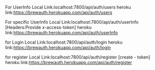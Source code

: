 For  UserInfo 
Local Link:localhost:7800/api/auth/users
heroku link:https://brewauth.herokuapp.com/api/auth/users


For specific UserInfo 
Local Link:localhost:7800/api/auth/userInfo
[Headers:Provide x-access-token]
heroku link:https://brewauth.herokuapp.com/api/auth/userInfo

for Login
Local Link:localhost:7800/api/auth/login
heroku link:https://brewauth.herokuapp.com/api/auth/login

for register
Local Link:localhost:7800/api/auth/register
[create - token]
heroku link:https://brewauth.herokuapp.com/api/auth/register

